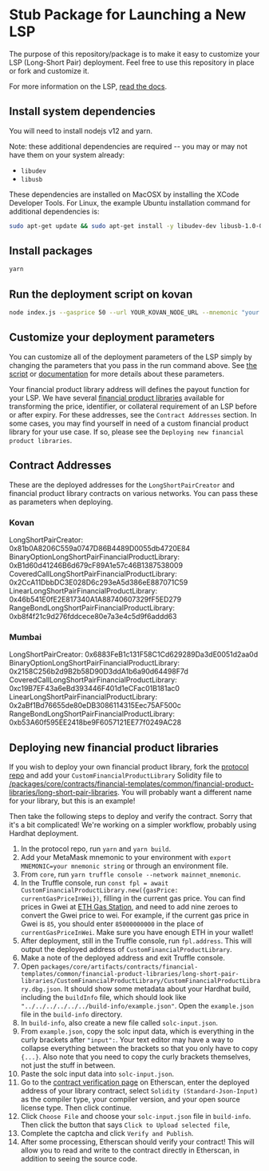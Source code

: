 # Stub Package for Launching a New LSP

The purpose of this repository/package is to make it easy to customize your LSP (Long-Short Pair) deployment. Feel free to use this repository in place or fork and customize it.

For more information on the LSP, [read the docs](https://umaproject.org/lsp.html).

## Install system dependencies

You will need to install nodejs v12 and yarn.

Note: these additional dependencies are required -- you may or may not have them on your system already:

- `libudev`
- `libusb`

These dependencies are installed on MacOSX by installing the XCode Developer Tools. For Linux, the example Ubuntu installation command for additional dependencies is:

```bash
sudo apt-get update && sudo apt-get install -y libudev-dev libusb-1.0-0-dev
```

## Install packages

```bash
yarn
```

## Run the deployment script on kovan

```bash
node index.js --gasprice 50 --url YOUR_KOVAN_NODE_URL --mnemonic "your mnemonic (12 word seed phrase)" --lspCreatorAddress 0x81b0A8206C559a0747D86B4489D0055db4720E84 --expirationTimestamp 1643678287 --collateralPerPair 1000000000000000000 --priceIdentifier USDETH --collateralToken 0xd0a1e359811322d97991e03f863a0c30c2cf029c --syntheticName "ETH 9000 USD Call [December 2021]" --syntheticSymbol ETHc9000-1221 --financialProductLibrary 0x2CcA11DbbDC3E028D6c293eA5d386eE887071C59
```

## Customize your deployment parameters

You can customize all of the deployment parameters of the LSP simply by changing the parameters that you pass in the run command above. See [the script](./index.js) or [documentation](https://docs.umaproject.org/synthetic-tokens/long-short-pair#lsp-construction-parameters) for more details about these parameters.

Your financial product library address will defines the payout function for your LSP. We have several [financial product libraries](https://github.com/UMAprotocol/protocol/tree/master/packages/core/contracts/financial-templates/common/financial-product-libraries/long-short-pair-libraries) available for transforming the price, identifier, or collateral requirement of an LSP before or after expiry. For these addresses, see the `Contract Addresses` section. In some cases, you may find yourself in need of a custom financial product library for your use case. If so, please see the `Deploying new financial product libraries`.

## Contract Addresses

These are the deployed addresses for the `LongShortPairCreator` and financial product library contracts on various networks. You can pass these as parameters when deploying.

### Kovan
LongShortPairCreator: 0x81b0A8206C559a0747D86B4489D0055db4720E84
BinaryOptionLongShortPairFinancialProductLibrary: 0xB1d60d41246B6d679cF89A1e57c46B1387538009
CoveredCallLongShortPairFinancialProductLibrary: 0x2CcA11DbbDC3E028D6c293eA5d386eE887071C59
LinearLongShortPairFinancialProductLibrary: 0x46b541E0fE2E817340A1A88740607329fF5ED279
RangeBondLongShortPairFinancialProductLibrary: 0xb8f4f21c9d276fddcece80e7a3e4c5d9f6addd63

### Mumbai
LongShortPairCreator: 0x6883FeB1c131F58C1Cd629289Da3dE0051d2aa0d
BinaryOptionLongShortPairFinancialProductLibrary: 0x2158C256b2d9B2b58D90D3ddA1b6a90d64498F7d
CoveredCallLongShortPairFinancialProductLibrary: 0xc19B7EF43a6eBd393446F401d1eCFac01B181ac0
LinearLongShortPairFinancialProductLibrary: 0x2aBf1Bd76655de80eDB3086114315Eec75AF500c
RangeBondLongShortPairFinancialProductLibrary: 0xb53A60f595EE2418be9F6057121EE77f0249AC28

## Deploying new financial product libraries

If you wish to deploy your own financial product library, fork the [protocol repo](https://github.com/UMAprotocol/protocol) and add your `CustomFinancialProductLibrary` Solidity file to [/packages/core/contracts/financial-templates/common/financial-product-libraries/long-short-pair-libraries](https://github.com/UMAprotocol/protocol/tree/master/packages/core/contracts/financial-templates/common/financial-product-libraries/long-short-pair-libraries). You will probably want a different name for your library, but this is an example!

Then take the following steps to deploy and verify the contract. Sorry that it's a bit complicated! We're working on a simpler workflow, probably using Hardhat deployment.

1. In the protocol repo, run `yarn` and `yarn build`.
2. Add your MetaMask mnemonic to your environment with `export MNEMONIC=your mnemonic string` or through an environment file.
3. From `core`, run `yarn truffle console --network mainnet_mnemonic`.
4. In the Truffle console, run `const fpl = await CustomFinancialProductLibrary.new({gasPrice: currentGasPriceInWei})`, filling in the current gas price. You can find prices in Gwei at [ETH Gas Station](https://www.ethgasstation.info/), and need to add nine zeroes to convert the Gwei price to wei. For example, if the current gas price in Gwei is `85`, you should enter `85000000000` in the place of `currentGasPriceInWei`. Make sure you have enough ETH in your wallet!
5. After deployment, still in the Truffle console, run `fpl.address`. This will output the deployed address of `CustomFinancialProductLibrary`.
6. Make a note of the deployed address and exit Truffle console.
7. Open `packages/core/artifacts/contracts/financial-templates/common/financial-product-libraries/long-short-pair-libraries/CustomFinancialProductLibrary/CustomFinancialProductLibrary.dbg.json`. It should show some metadata about your Hardhat build, including the `buildInfo` file, which should look like `"../../../../../../build-info/example.json"`. Open the `example.json` file in the `build-info` directory.
8. In `build-info`, also create a new file called `solc-input.json`.
9. From `example.json`, copy the solc input data, which is everything in the curly brackets after `"input":`. Your text editor may have a way to collapse everything between the brackets so that you only have to copy `{...}`. Also note that you need to copy the curly brackets themselves, not just the stuff in between.
10. Paste the solc input data into `solc-input.json`.
11. Go to the [contract verification page](https://etherscan.io/verifyContract) on Etherscan, enter the deployed address of your library contract, select `Solidity (Standard-Json-Input)` as the compiler type, your compiler version, and your open source license type. Then click continue.
12. Click `Choose File` and choose your `solc-input.json` file in `build-info`. Then click the button that says `Click to Upload selected file`,
13. Complete the captcha and click `Verify and Publish`.
14. After some processing, Etherscan should verify your contract! This will allow you to read and write to the contract directly in Etherscan, in addition to seeing the source code.
